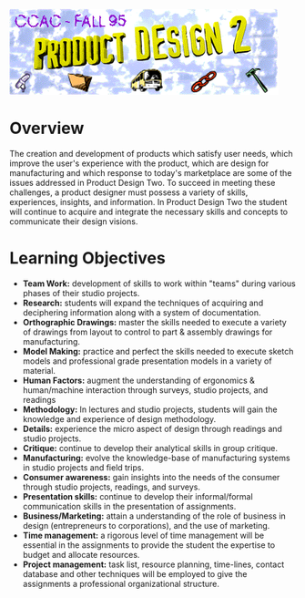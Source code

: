 
 ![](./images/all.gif)

# Overview
The creation and development of products which satisfy user needs, which improve the user's experience with the product, which are design for manufacturing and which response to today's marketplace are some of the issues addressed in Product Design Two. To succeed in meeting these challenges, a product designer must possess a variety of skills, experiences, insights, and information. In Product Design Two the student will continue to acquire and integrate the necessary skills and concepts to communicate their design visions. 

# Learning Objectives  
* **Team Work:** development of skills to work within "teams" during various phases of their studio projects.  
* **Research:** students will expand the techniques of acquiring and deciphering information along with a system of documentation.  
* **Orthographic Drawings:** master the skills needed to execute a variety of drawings from layout to control to part & assembly drawings for manufacturing.  
* **Model Making:** practice and perfect the skills needed to execute sketch models and professional grade presentation models in a variety of material.  
* **Human Factors:** augment the understanding of ergonomics & human/machine interaction through surveys, studio projects, and readings
* **Methodology:** In lectures and studio projects, students will gain the knowledge and experience of design methodology.  
* **Details:** experience the micro aspect of design through readings and studio projects.  
* **Critique:** continue to develop their analytical skills in group critique.  
* **Manufacturing:** evolve the knowledge-base of manufacturing systems in studio projects and field trips.  
* **Consumer awareness:** gain insights into the needs of the consumer through studio projects, readings, and surveys.  
* **Presentation skills:** continue to develop their informal/formal communication skills in the presentation of assignments.  
* **Business/Marketing:** attain a understanding of the role of business in design (entrepreneurs to corporations), and the use of marketing. 
* **Time management:** a rigorous level of time management will be essential in the assignments to provide the student the expertise to budget and allocate resources.  
* **Project management:** task list, resource planning, time-lines, contact database and other techniques will be employed to give the assignments a professional organizational structure.